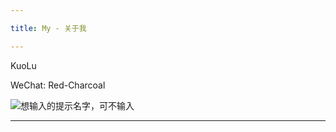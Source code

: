 ```yaml
---

title: My - 关于我

---
```


KuoLu

WeChat: Red-Charcoal

![想输入的提示名字，可不输入](https://i.loli.net/2019/05/11/5cd68f7bd1a4a.png)

---